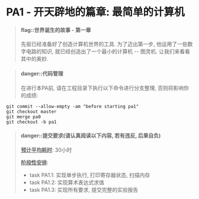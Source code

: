 
# PA1 - 开天辟地的篇章: 最简单的计算机

> #### flag::世界诞生的故事 - 第一章
> 先驱已经准备好了创造计算机世界的工具.
> 为了迈出第一步, 他运用了一些数字电路的知识, 就已经创造出了一个最小的计算机 -- 图灵机.
> 让我们来看看其中的奥妙.


> #### danger::代码管理
> 在进行本PA前, 请在工程目录下执行以下命令进行分支整理, 否则将影响你的成绩:
```
git commit --allow-empty -am "before starting pa1"
git checkout master
git merge pa0
git checkout -b pa1
```


> #### danger::提交要求(请认真阅读以下内容, 若有违反, 后果自负)
> **<u>预计平均耗时</u>**: 30小时
>
> **<u>阶段性安排</u>**:
> * task PA1.1: 实现单步执行, 打印寄存器状态, 扫描内存
> * task PA1.2: 实现算术表达式求值
> * task PA1.3: 实现所有要求, 提交完整的实验报告

